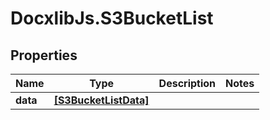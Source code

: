 # DocxlibJs.S3BucketList

## Properties

Name | Type | Description | Notes
------------ | ------------- | ------------- | -------------
**data** | [**[S3BucketListData]**](S3BucketListData.md) |  | 


